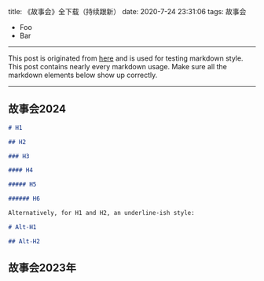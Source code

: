 title: 《故事会》全下载（持续跟新）
date: 2020-7-24 23:31:06
tags: 故事会

- Foo
- Bar

---

This post is originated from [here](https://gist.github.com/apackeer/4159268) and is used for testing markdown style. This post contains nearly every markdown usage. Make sure all the markdown elements below show up correctly.

<!-- more -->

---

## 故事会2024

```markdown
# H1

## H2

### H3

#### H4

##### H5

###### H6

Alternatively, for H1 and H2, an underline-ish style:

# Alt-H1

## Alt-H2
```

## 故事会2023年
